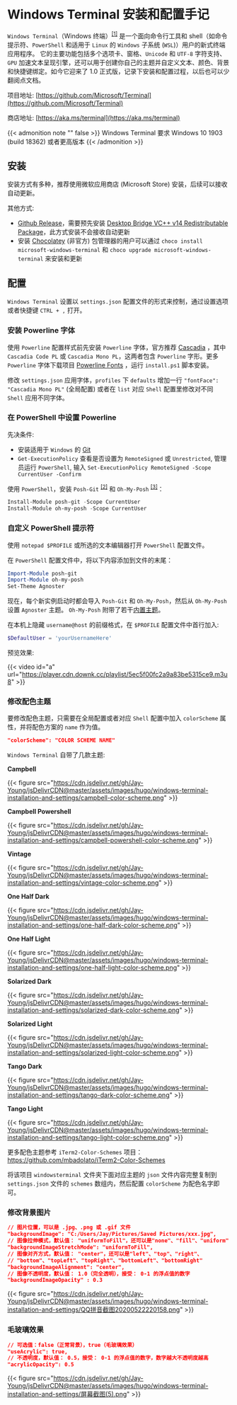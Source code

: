 # Windows Terminal 安装和配置手记


`Windows Terminal`（Windows 终端）<sup>[[1]](https://docs.microsoft.com/zh-cn/windows/terminal/)</sup> 是一个面向命令行工具和 shell（如命令提示符、`PowerShell` 和适用于 `Linux` 的 `Windows` 子系统 (`WSL`)）用户的新式终端应用程序。 它的主要功能包括多个选项卡、窗格、`Unicode` 和 `UTF-8` 字符支持、`GPU` 加速文本呈现引擎，还可以用于创建你自己的主题并自定义文本、颜色、背景和快捷键绑定。如今它迎来了 1.0 正式版，记录下安装和配置过程，以后也可以少翻阅点文档。

<!--more-->

项目地址: [https://github.com/Microsoft/Terminal](https://github.com/Microsoft/Terminal)

商店地址: [https://aka.ms/terminal](https://aka.ms/terminal)

{{< admonition note "" false >}}
Windows Terminal 要求 Windows 10 1903 (build 18362) 或者更高版本
{{< /admonition >}}

## 安装

安装方式有多种，推荐使用微软应用商店 (Microsoft Store) 安装，后续可以接收自动更新。

其他方式:

- [Github Release](https://github.com/microsoft/terminal/releases)，需要预先安装 [Desktop Bridge VC++ v14 Redistributable Package](https://www.microsoft.com/en-us/download/details.aspx?id=53175)，此方式安装不会接收自动更新
- 安装 [Chocolatey](https://chocolatey.org/) (非官方) 包管理器的用户可以通过 `choco install microsoft-windows-terminal` 和 `choco upgrade microsoft-windows-terminal` 来安装和更新

## 配置

`Windows Terminal` 设置以 `settings.json` 配置文件的形式来控制，通过设置选项或者快捷键 `CTRL + ,` 打开。

### 安装 Powerline 字体

使用 `Powerline` 配置样式前先安装 `Powerline` 字体，官方推荐 [Cascadia](https://github.com/microsoft/cascadia-code/releases) ，其中 `Cascadia Code PL` 或 `Cascadia Mono PL`，这两者包含 `Powerline` 字形。更多 `Powerline` 字体下载项目 [Powerline Fonts](https://github.com/powerline/fonts) ，运行 `install.ps1` 脚本安装。

修改 `settings.json` 应用字体，`profiles` 下 `defaults` 增加一行 `"fontFace": "Cascadia Mono PL"` (全局配置) 或者在 `list` 对应 `Shell` 配置里修改对不同 `Shell` 应用不同字体。

### 在 PowerShell 中设置 Powerline

先决条件:

- 安装适用于 `Windows` 的 [Git](https://git-scm.com/downloads)
- `Get-ExecutionPolicy` 查看是否设置为 `RemoteSigned` 或 `Unrestricted`, 管理员运行 `PowerShell`, 输入 `Set-ExecutionPolicy RemoteSigned -Scope CurrentUser -Confirm`

使用 `PowerShell`，安装 `Posh-Git` <sup>[[2]](https://github.com/dahlbyk/posh-git)</sup> 和 `Oh-My-Posh` <sup>[[3]](https://github.com/JanDeDobbeleer/oh-my-posh)</sup>：

```powershell
Install-Module posh-git -Scope CurrentUser
Install-Module oh-my-posh -Scope CurrentUser
```

### 自定义 PowerShell 提示符

使用 `notepad $PROFILE` 或所选的文本编辑器打开 `PowerShell` 配置文件。

在 `PowerShell` 配置文件中，将以下内容添加到文件的末尾：

```powershell
Import-Module posh-git
Import-Module oh-my-posh
Set-Theme Agnoster
```

现在，每个新实例启动时都会导入 `Posh-Git` 和 `Oh-My-Posh`，然后从 `Oh-My-Posh` 设置 `Agnoster` 主题。 `Oh-My-Posh` 附带了若干[内置主题](https://github.com/JanDeDobbeleer/oh-my-posh#themes)。

在本机上隐藏 `username@host` 的前缀格式，在 `$PROFILE` 配置文件中首行加入:

```powershell
$DefaultUser = 'yourUsernameHere'
```

预览效果:

{{< video id="a" url="https://player.cdn.downk.cc/playlist/5ec5f00fc2a9a83be5315ce9.m3u8" >}}

### 修改配色主题

要修改配色主题，只需要在全局配置或者对应 `Shell` 配置中加入 `colorScheme` 属性，并将配色方案的 `name` 作为值。

```json
"colorScheme": "COLOR SCHEME NAME"
```

`Windows Terminal` 自带了几款主题:

**Campbell**

{{< figure src="https://cdn.jsdelivr.net/gh/Jay-Young/jsDelivrCDN@master/assets/images/hugo/windows-terminal-installation-and-settings/campbell-color-scheme.png" >}}

**Campbell Powershell**

{{< figure src="https://cdn.jsdelivr.net/gh/Jay-Young/jsDelivrCDN@master/assets/images/hugo/windows-terminal-installation-and-settings/campbell-powershell-color-scheme.png" >}}

**Vintage**

{{< figure src="https://cdn.jsdelivr.net/gh/Jay-Young/jsDelivrCDN@master/assets/images/hugo/windows-terminal-installation-and-settings/vintage-color-scheme.png" >}}

**One Half Dark**

{{< figure src="https://cdn.jsdelivr.net/gh/Jay-Young/jsDelivrCDN@master/assets/images/hugo/windows-terminal-installation-and-settings/one-half-dark-color-scheme.png" >}}

**One Half Light**

{{< figure src="https://cdn.jsdelivr.net/gh/Jay-Young/jsDelivrCDN@master/assets/images/hugo/windows-terminal-installation-and-settings/one-half-light-color-scheme.png" >}}

**Solarized Dark**

{{< figure src="https://cdn.jsdelivr.net/gh/Jay-Young/jsDelivrCDN@master/assets/images/hugo/windows-terminal-installation-and-settings/solarized-dark-color-scheme.png" >}}

**Solarized Light**

{{< figure src="https://cdn.jsdelivr.net/gh/Jay-Young/jsDelivrCDN@master/assets/images/hugo/windows-terminal-installation-and-settings/solarized-light-color-scheme.png" >}}

**Tango Dark**

{{< figure src="https://cdn.jsdelivr.net/gh/Jay-Young/jsDelivrCDN@master/assets/images/hugo/windows-terminal-installation-and-settings/tango-dark-color-scheme.png" >}}

**Tango Light**

{{< figure src="https://cdn.jsdelivr.net/gh/Jay-Young/jsDelivrCDN@master/assets/images/hugo/windows-terminal-installation-and-settings/tango-light-color-scheme.png" >}}

更多配色主题参考 `iTerm2-Color-Schemes` 项目：<https://github.com/mbadolato/iTerm2-Color-Schemes>

将该项目 `windowsterminal` 文件夹下面对应主题的 `json` 文件内容完整复制到 `settings.json` 文件的 `schemes` 数组内，然后配置 `colorScheme` 为配色名字即可。

### 修改背景图片

```json
// 图片位置，可以是 .jpg、.png 或 .gif 文件
"backgroundImage": "C:/Users/Jay/Pictures/Saved Pictures/xxx.jpg",
// 图像拉伸模式，默认值： "uniformToFill"，还可以是"none"、"fill"、"uniform"
"backgroundImageStretchMode": "uniformToFill",
// 图像对齐方式，默认值： "center"，还可以是"left"、"top"、"right"、
// "bottom"、"topLeft"、"topRight"、"bottomLeft"、"bottomRight"
"backgroundImageAlignment": "center",
// 图像不透明度，默认值： 1.0（完全透明），接受： 0-1 的浮点值的数字
"backgroundImageOpacity" : 0.3
```

{{< figure src="https://cdn.jsdelivr.net/gh/Jay-Young/jsDelivrCDN@master/assets/images/hugo/windows-terminal-installation-and-settings/QQ拼音截图20200522220158.png" >}}

### 毛玻璃效果

```json
// 可选值：false（正常背景），true（毛玻璃效果）
"useAcrylic": true,
// 不透明度，默认值： 0.5，接受： 0-1 的浮点值的数字，数字越大不透明度越高
"acrylicOpacity": 0.5
```

{{< figure src="https://cdn.jsdelivr.net/gh/Jay-Young/jsDelivrCDN@master/assets/images/hugo/windows-terminal-installation-and-settings/屏幕截图(5).png" >}}

